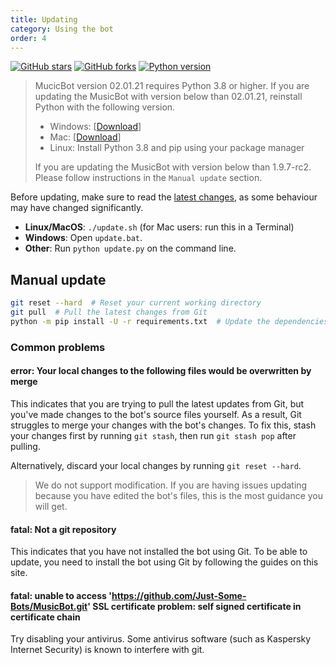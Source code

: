 ```yaml
---
title: Updating
category: Using the bot
order: 4
---
```


[![GitHub stars](https://img.shields.io/github/stars/Just-Some-Bots/MusicBot.svg)](https://github.com/Just-Some-Bots/MusicBot/stargazers)
[![GitHub forks](https://img.shields.io/github/forks/Just-Some-Bots/MusicBot.svg)](https://github.com/Just-Some-Bots/MusicBot/network)
[![Python version](https://img.shields.io/badge/python-3.5%2C%203.6%2C%203.7%203.8%203.9%203.10%203.11-blue.svg)](https://python.org)

> MucicBot version 02.01.21 requires Python 3.8 or higher. If you are updating the MusicBot with version below than 02.01.21, reinstall Python with the following version.
> - Windows: [[Download](https://www.python.org/ftp/python/3.8.12/python-3.8.12.exe)]
> - Mac: [[Download](https://www.python.org/ftp/python/3.8.12/python-3.8.12-macosx10.6.pkg)]
> - Linux: Install Python 3.8 and pip using your package manager
>
> If you are updating the MusicBot with version below than 1.9.7-rc2. Please follow instructions in the `Manual update` section.

Before updating, make sure to read the [latest changes](/changelog), as some behaviour may have changed significantly.

* **Linux/MacOS**: `./update.sh` (for Mac users: run this in a Terminal)
* **Windows**: Open `update.bat`.
* **Other**: Run `python update.py` on the command line.

## Manual update

```sh
git reset --hard  # Reset your current working directory
git pull  # Pull the latest changes from Git
python -m pip install -U -r requirements.txt  # Update the dependencies
```

### Common problems
#### error: Your local changes to the following files would be overwritten by merge
This indicates that you are trying to pull the latest updates from Git, but you've made changes to the bot's source files yourself. As a result, Git struggles to merge your changes with the bot's changes. To fix this, stash your changes first by running `git stash`, then run `git stash pop` after pulling.

Alternatively, discard your local changes by running `git reset --hard`.

> We do not support modification. If you are having issues updating because you have edited the bot's files, this is the most guidance you will get.

#### fatal: Not a git repository
This indicates that you have not installed the bot using Git. To be able to update, you need to install the bot using Git by following the guides on this site.

#### fatal: unable to access 'https://github.com/Just-Some-Bots/MusicBot.git' SSL certificate problem: self signed certificate in certificate chain
Try disabling your antivirus. Some antivirus software (such as Kaspersky Internet Security) is known to interfere with git.
